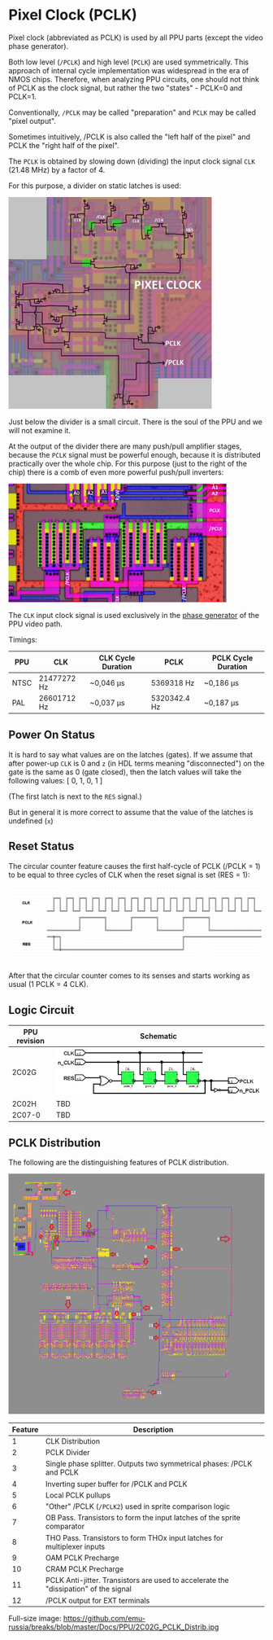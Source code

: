 # Pixel Clock (PCLK)

Pixel clock (abbreviated as PCLK) is used by all PPU parts (except the video phase generator).

Both low level (`/PCLK`) and high level (`PCLK`) are used symmetrically. This approach of internal cycle implementation was widespread in the era of NMOS chips. Therefore, when analyzing PPU circuits, one should not think of PCLK as the clock signal, but rather the two "states" - PCLK=0 and PCLK=1.

Conventionally, `/PCLK` may be called "preparation" and `PCLK` may be called "pixel output".

Sometimes intuitively, /PCLK is also called the "left half of the pixel" and PCLK the "right half of the pixel".

The `PCLK` is obtained by slowing down (dividing) the input clock signal `CLK` (21.48 MHz) by a factor of 4.

For this purpose, a divider on static latches is used:

<img src="/BreakingNESWiki/imgstore/ppu/pclk.jpg" width="400px">

Just below the divider is a small circuit. There is the soul of the PPU and we will not examine it.

At the output of the divider there are many push/pull amplifier stages, because the `PCLK` signal must be powerful enough, because it is distributed practically over the whole chip. For this purpose (just to the right of the chip) there is a comb of even more powerful push/pull inverters:

![pclk_amp](/BreakingNESWiki/imgstore/ppu/pclk_amp.jpg)

The `CLK` input clock signal is used exclusively in the [phase generator](video_out.md) of the PPU video path.

Timings:

|PPU|CLK|CLK Cycle Duration|PCLK|PCLK Cycle Duration|
|---|---|---|---|---|
|NTSC|21477272 Hz|~0,046 µs|5369318 Hz|~0,186 µs|
|PAL|26601712 Hz|~0,037 µs|5320342.4 Hz|~0,187 µs|

## Power On Status

It is hard to say what values are on the latches (gates). If we assume that after power-up `CLK` is 0 and `z` (in HDL terms meaning "disconnected") on the gate is the same as 0 (gate closed), then the latch values will take the following values: [ 0, 1, 0, 1 ]

(The first latch is next to the `RES` signal.)

But in general it is more correct to assume that the value of the latches is undefined (`x`)

## Reset Status

The circular counter feature causes the first half-cycle of PCLK (/PCLK = 1) to be equal to three cycles of CLK when the reset signal is set (RES = 1):

![pclk_reset](/BreakingNESWiki/imgstore/ppu/pclk_reset.png)

After that the circular counter comes to its senses and starts working as usual (1 PCLK = 4 CLK).

## Logic Circuit

|PPU revision|Schematic|
|---|---|
|2C02G|![pclk_2C02G](/BreakingNESWiki/imgstore/ppu/pclk_2C02G.jpg)|
|2C02H|TBD|
|2C07-0|TBD|

## PCLK Distribution

The following are the distinguishing features of PCLK distribution.

![2C02G_PCLK_Distrib_sm](/BreakingNESWiki/imgstore/ppu/2C02G_PCLK_Distrib_sm.png)

|Feature|Description|
|---|---|
|1|CLK Distribution|
|2|PCLK Divider|
|3|Single phase splitter. Outputs two symmetrical phases: /PCLK and PCLK|
|4|Inverting super buffer for /PCLK and PCLK|
|5|Local PCLK pullups|
|6|"Other" /PCLK (`/PCLK2`) used in sprite comparison logic|
|7|OB Pass. Transistors to form the input latches of the sprite comparator|
|8|THO Pass. Transistors to form THOx input latches for multiplexer inputs|
|9|OAM PCLK Precharge|
|10|CRAM PCLK Precharge|
|11|PCLK Anti-jitter. Transistors are used to accelerate the "dissipation" of the signal|
|12|/PCLK output for EXT terminals|

Full-size image: https://github.com/emu-russia/breaks/blob/master/Docs/PPU/2C02G_PCLK_Distrib.jpg
